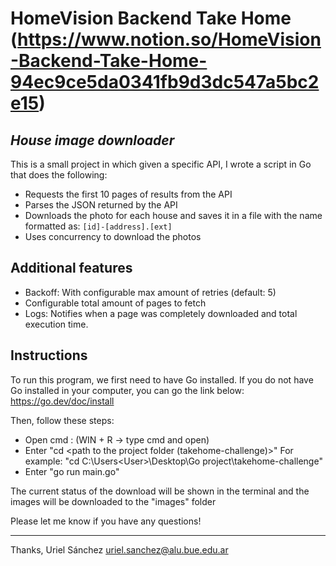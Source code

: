 # HomeVision Backend Take Home (https://www.notion.so/HomeVision-Backend-Take-Home-94ec9ce5da0341fb9d3dc547a5bc2e15)
## _House image downloader_

This is a small project in which given a specific API, I wrote a script in Go that does the following:

- Requests the first 10 pages of results from the API
- Parses the JSON returned by the API
- Downloads the photo for each house and saves it in a file with the name formatted as: `[id]-[address].[ext]`
- Uses concurrency to download the photos


## Additional features

- Backoff: With configurable max amount of retries (default: 5)
- Configurable total amount of pages to fetch
- Logs: Notifies when a page was completely downloaded and total execution time.

## Instructions

To run this program, we first need to have Go installed. If you do not have Go installed in your computer, you can go the link below:
https://go.dev/doc/install

Then, follow these steps:

- Open cmd : (WIN + R -> type cmd and open)
- Enter "cd <path to the project folder (takehome-challenge)>" For example: "cd C:\Users\<User>\Desktop\Go project\takehome-challenge"
- Enter "go run main.go"

The current status of the download will be shown in the terminal and the images will be downloaded to the "images" folder

Please let me know if you have any questions!

----
Thanks,
Uriel Sánchez
uriel.sanchez@alu.bue.edu.ar
